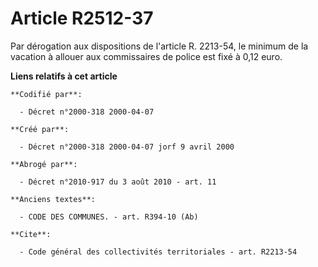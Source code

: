 # Article R2512-37

Par dérogation aux dispositions de l'article R. 2213-54, le minimum de la vacation à allouer aux commissaires de police est
fixé à 0,12 euro.

**Liens relatifs à cet article**

	**Codifié par**:

	  - Décret n°2000-318 2000-04-07

	**Créé par**:

	  - Décret n°2000-318 2000-04-07 jorf 9 avril 2000

	**Abrogé par**:

	  - Décret n°2010-917 du 3 août 2010 - art. 11

	**Anciens textes**:

	  - CODE DES COMMUNES. - art. R394-10 (Ab)

	**Cite**:

	  - Code général des collectivités territoriales - art. R2213-54
